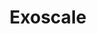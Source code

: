 ---
title: "Exoscale"
description: "Learn about Exoscale, its services, and how to use them effectively."
banner: "98e16360-a366-4b78-8e0a-031da07fdacb/images/exoscale-icon.png"
weight: 2
---